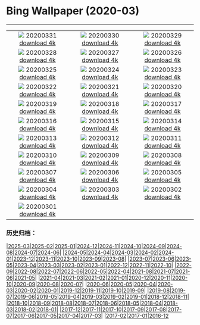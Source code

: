 # Bing Wallpaper (2020-03)
**************
| | | |
|:-:|:-:|:-:|
| ![](https://www.bing.com/th?id=OHR.TheTwist_EN-US1554358364_1920x1080.jpg) 20200331 [download 4k](https://www.bing.com/th?id=OHR.TheTwist_EN-US1554358364_UHD.jpg) | ![](https://www.bing.com/th?id=OHR.GalesnjakIsland_EN-US8495200916_1920x1080.jpg) 20200330 [download 4k](https://www.bing.com/th?id=OHR.GalesnjakIsland_EN-US8495200916_UHD.jpg) | ![](https://www.bing.com/th?id=OHR.BorrowingDays_EN-US1332727011_1920x1080.jpg) 20200329 [download 4k](https://www.bing.com/th?id=OHR.BorrowingDays_EN-US1332727011_UHD.jpg) |
| ![](https://www.bing.com/th?id=OHR.FormentorHolidays_EN-US1927408350_1920x1080.jpg) 20200328 [download 4k](https://www.bing.com/th?id=OHR.FormentorHolidays_EN-US1927408350_UHD.jpg) | ![](https://www.bing.com/th?id=OHR.CharlestonAzaleas_EN-US1112132446_1920x1080.jpg) 20200327 [download 4k](https://www.bing.com/th?id=OHR.CharlestonAzaleas_EN-US1112132446_UHD.jpg) | ![](https://www.bing.com/th?id=OHR.NoCaliCoast_EN-US0095184591_1920x1080.jpg) 20200326 [download 4k](https://www.bing.com/th?id=OHR.NoCaliCoast_EN-US0095184591_UHD.jpg) |
| ![](https://www.bing.com/th?id=OHR.RadcliffeCamera_EN-US0047487559_1920x1080.jpg) 20200325 [download 4k](https://www.bing.com/th?id=OHR.RadcliffeCamera_EN-US0047487559_UHD.jpg) | ![](https://www.bing.com/th?id=OHR.SpainBeeEaters_EN-US0011186052_1920x1080.jpg) 20200324 [download 4k](https://www.bing.com/th?id=OHR.SpainBeeEaters_EN-US0011186052_UHD.jpg) | ![](https://www.bing.com/th?id=OHR.LenticularVideo_EN-US3256283499_1920x1080.jpg) 20200323 [download 4k](https://www.bing.com/th?id=OHR.LenticularVideo_EN-US3256283499_UHD.jpg) |
| ![](https://www.bing.com/th?id=OHR.StepWell_EN-US9916978488_1920x1080.jpg) 20200322 [download 4k](https://www.bing.com/th?id=OHR.StepWell_EN-US9916978488_UHD.jpg) | ![](https://www.bing.com/th?id=OHR.PabloNeruda_EN-US9874244430_1920x1080.jpg) 20200321 [download 4k](https://www.bing.com/th?id=OHR.PabloNeruda_EN-US9874244430_UHD.jpg) | ![](https://www.bing.com/th?id=OHR.SaltonSea_EN-US9699729653_1920x1080.jpg) 20200320 [download 4k](https://www.bing.com/th?id=OHR.SaltonSea_EN-US9699729653_UHD.jpg) |
| ![](https://www.bing.com/th?id=OHR.EquinoxAngkor_EN-US9664645165_1920x1080.jpg) 20200319 [download 4k](https://www.bing.com/th?id=OHR.EquinoxAngkor_EN-US9664645165_UHD.jpg) | ![](https://www.bing.com/th?id=OHR.RobertCurbeam_EN-US9633185364_1920x1080.jpg) 20200318 [download 4k](https://www.bing.com/th?id=OHR.RobertCurbeam_EN-US9633185364_UHD.jpg) | ![](https://www.bing.com/th?id=OHR.Knowth_EN-US9596233080_1920x1080.jpg) 20200317 [download 4k](https://www.bing.com/th?id=OHR.Knowth_EN-US9596233080_UHD.jpg) |
| ![](https://www.bing.com/th?id=OHR.SirThomasMore_EN-US9546326212_1920x1080.jpg) 20200316 [download 4k](https://www.bing.com/th?id=OHR.SirThomasMore_EN-US9546326212_UHD.jpg) | ![](https://www.bing.com/th?id=OHR.MetamorphicRocks_EN-US9509651378_1920x1080.jpg) 20200315 [download 4k](https://www.bing.com/th?id=OHR.MetamorphicRocks_EN-US9509651378_UHD.jpg) | ![](https://www.bing.com/th?id=OHR.Cirkelbroen_EN-US9451869319_1920x1080.jpg) 20200314 [download 4k](https://www.bing.com/th?id=OHR.Cirkelbroen_EN-US9451869319_UHD.jpg) |
| ![](https://www.bing.com/th?id=OHR.JerteCherries_EN-US9711617537_1920x1080.jpg) 20200313 [download 4k](https://www.bing.com/th?id=OHR.JerteCherries_EN-US9711617537_UHD.jpg) | ![](https://www.bing.com/th?id=OHR.SiestaKey_EN-US2874626647_1920x1080.jpg) 20200312 [download 4k](https://www.bing.com/th?id=OHR.SiestaKey_EN-US2874626647_UHD.jpg) | ![](https://www.bing.com/th?id=OHR.CubsEmerge_EN-US2822084703_1920x1080.jpg) 20200311 [download 4k](https://www.bing.com/th?id=OHR.CubsEmerge_EN-US2822084703_UHD.jpg) |
| ![](https://www.bing.com/th?id=OHR.DoljatraPowder_EN-US8224224106_1920x1080.jpg) 20200310 [download 4k](https://www.bing.com/th?id=OHR.DoljatraPowder_EN-US8224224106_UHD.jpg) | ![](https://www.bing.com/th?id=OHR.SnoozyTheBear_EN-US2658340968_1920x1080.jpg) 20200309 [download 4k](https://www.bing.com/th?id=OHR.SnoozyTheBear_EN-US2658340968_UHD.jpg) | ![](https://www.bing.com/th?id=OHR.JoanNYC_EN-US2569219288_1920x1080.jpg) 20200308 [download 4k](https://www.bing.com/th?id=OHR.JoanNYC_EN-US2569219288_UHD.jpg) |
| ![](https://www.bing.com/th?id=OHR.BronteBaths_EN-US9467599141_1920x1080.jpg) 20200307 [download 4k](https://www.bing.com/th?id=OHR.BronteBaths_EN-US9467599141_UHD.jpg) | ![](https://www.bing.com/th?id=OHR.BluebirdsYNP_EN-US2456710517_1920x1080.jpg) 20200306 [download 4k](https://www.bing.com/th?id=OHR.BluebirdsYNP_EN-US2456710517_UHD.jpg) | ![](https://www.bing.com/th?id=OHR.CarnegieaGigantea_EN-US2414292735_1920x1080.jpg) 20200305 [download 4k](https://www.bing.com/th?id=OHR.CarnegieaGigantea_EN-US2414292735_UHD.jpg) |
| ![](https://www.bing.com/th?id=OHR.ElPit_EN-US2350184760_1920x1080.jpg) 20200304 [download 4k](https://www.bing.com/th?id=OHR.ElPit_EN-US2350184760_UHD.jpg) | ![](https://www.bing.com/th?id=OHR.SpectralTarsiers_EN-US2290390785_1920x1080.jpg) 20200303 [download 4k](https://www.bing.com/th?id=OHR.SpectralTarsiers_EN-US2290390785_UHD.jpg) | ![](https://www.bing.com/th?id=OHR.SeussianLandscape_EN-US2146844247_1920x1080.jpg) 20200302 [download 4k](https://www.bing.com/th?id=OHR.SeussianLandscape_EN-US2146844247_UHD.jpg) |
| ![](https://www.bing.com/th?id=OHR.HikersVoters_EN-US2077085885_1920x1080.jpg) 20200301 [download 4k](https://www.bing.com/th?id=OHR.HikersVoters_EN-US2077085885_UHD.jpg) |  |  |

### 历史归档：

|[2025-03](/../2025-03/2025-03.md)|[2025-02](/../2025-02/2025-02.md)|[2025-01](/../2025-01/2025-01.md)|[2024-12](/../2024-12/2024-12.md)|[2024-11](/../2024-11/2024-11.md)|[2024-10](/../2024-10/2024-10.md)|[2024-09](/../2024-09/2024-09.md)|[2024-08](/../2024-08/2024-08.md)|[2024-07](/../2024-07/2024-07.md)|[2024-06](/../2024-06/2024-06.md)|
|[2024-05](/../2024-05/2024-05.md)|[2024-04](/../2024-04/2024-04.md)|[2024-03](/../2024-03/2024-03.md)|[2024-02](/../2024-02/2024-02.md)|[2024-01](/../2024-01/2024-01.md)|[2023-12](/../2023-12/2023-12.md)|[2023-11](/../2023-11/2023-11.md)|[2023-10](/../2023-10/2023-10.md)|[2023-09](/../2023-09/2023-09.md)|[2023-08](/../2023-08/2023-08.md)|
|[2023-07](/../2023-07/2023-07.md)|[2023-06](/../2023-06/2023-06.md)|[2023-05](/../2023-05/2023-05.md)|[2023-04](/../2023-04/2023-04.md)|[2023-03](/../2023-03/2023-03.md)|[2023-02](/../2023-02/2023-02.md)|[2023-01](/../2023-01/2023-01.md)|[2022-12](/../2022-12/2022-12.md)|[2022-11](/../2022-11/2022-11.md)|[2022-10](/../2022-10/2022-10.md)|
|[2022-09](/../2022-09/2022-09.md)|[2022-08](/../2022-08/2022-08.md)|[2022-07](/../2022-07/2022-07.md)|[2022-06](/../2022-06/2022-06.md)|[2022-05](/../2022-05/2022-05.md)|[2022-04](/../2022-04/2022-04.md)|[2021-08](/../2021-08/2021-08.md)|[2021-07](/../2021-07/2021-07.md)|[2021-06](/../2021-06/2021-06.md)|[2021-05](/../2021-05/2021-05.md)|
|[2021-04](/../2021-04/2021-04.md)|[2021-03](/../2021-03/2021-03.md)|[2021-02](/../2021-02/2021-02.md)|[2021-01](/../2021-01/2021-01.md)|[2020-12](/../2020-12/2020-12.md)|[2020-11](/../2020-11/2020-11.md)|[2020-10](/../2020-10/2020-10.md)|[2020-09](/../2020-09/2020-09.md)|[2020-08](/../2020-08/2020-08.md)|[2020-07](/../2020-07/2020-07.md)|
|[2020-06](/../2020-06/2020-06.md)|[2020-05](/../2020-05/2020-05.md)|[2020-04](/../2020-04/2020-04.md)|[2020-03](/2020-03.md)|[2020-02](/../2020-02/2020-02.md)|[2020-01](/../2020-01/2020-01.md)|[2019-12](/../2019-12/2019-12.md)|[2019-11](/../2019-11/2019-11.md)|[2019-10](/../2019-10/2019-10.md)|[2019-09](/../2019-09/2019-09.md)|
|[2019-08](/../2019-08/2019-08.md)|[2019-07](/../2019-07/2019-07.md)|[2019-06](/../2019-06/2019-06.md)|[2019-05](/../2019-05/2019-05.md)|[2019-04](/../2019-04/2019-04.md)|[2019-03](/../2019-03/2019-03.md)|[2019-02](/../2019-02/2019-02.md)|[2019-01](/../2019-01/2019-01.md)|[2018-12](/../2018-12/2018-12.md)|[2018-11](/../2018-11/2018-11.md)|
|[2018-10](/../2018-10/2018-10.md)|[2018-09](/../2018-09/2018-09.md)|[2018-08](/../2018-08/2018-08.md)|[2018-07](/../2018-07/2018-07.md)|[2018-06](/../2018-06/2018-06.md)|[2018-05](/../2018-05/2018-05.md)|[2018-04](/../2018-04/2018-04.md)|[2018-03](/../2018-03/2018-03.md)|[2018-02](/../2018-02/2018-02.md)|[2018-01](/../2018-01/2018-01.md)|
|[2017-12](/../2017-12/2017-12.md)|[2017-11](/../2017-11/2017-11.md)|[2017-10](/../2017-10/2017-10.md)|[2017-09](/../2017-09/2017-09.md)|[2017-08](/../2017-08/2017-08.md)|[2017-07](/../2017-07/2017-07.md)|[2017-06](/../2017-06/2017-06.md)|[2017-05](/../2017-05/2017-05.md)|[2017-04](/../2017-04/2017-04.md)|[2017-03](/../2017-03/2017-03.md)|
|[2017-02](/../2017-02/2017-02.md)|[2017-01](/../2017-01/2017-01.md)|[2016-12](/../2016-12/2016-12.md)